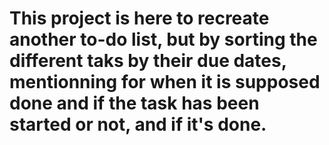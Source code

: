 # This project is here to recreate another to-do list, but by sorting the different taks by their due dates, mentionning for when it is supposed done and if the task has been started or not, and if it's done.
